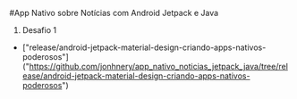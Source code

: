 #App Nativo sobre Notícias com Android Jetpack e Java

1. Desafio 1
- ["release/android-jetpack-material-design-criando-apps-nativos-poderosos"] ("https://github.com/jonhnery/app_nativo_noticias_jetpack_java/tree/release/android-jetpack-material-design-criando-apps-nativos-poderosos")
